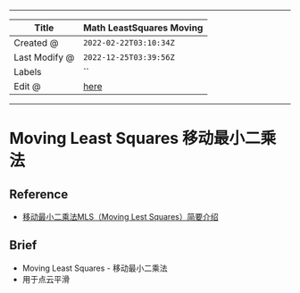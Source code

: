 -----

| Title         | Math LeastSquares Moving                              |
| ------------- | ----------------------------------------------------- |
| Created @     | `2022-02-22T03:10:34Z`                                |
| Last Modify @ | `2022-12-25T03:39:56Z`                                |
| Labels        | \`\`                                                  |
| Edit @        | [here](https://github.com/junxnone/aiwiki/issues/291) |

-----

# Moving Least Squares 移动最小二乘法

## Reference

  - [移动最小二乘法MLS（Moving Lest
    Squares）简要介绍](https://blog.csdn.net/dreliveam/article/details/111666235)

## Brief

  - Moving Least Squares - 移动最小二乘法
  - 用于点云平滑
